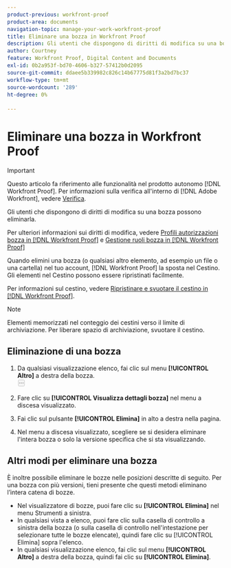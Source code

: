 ```yaml
---
product-previous: workfront-proof
product-area: documents
navigation-topic: manage-your-work-workfront-proof
title: Eliminare una bozza in Workfront Proof
description: Gli utenti che dispongono di diritti di modifica su una bozza possono eliminarla.
author: Courtney
feature: Workfront Proof, Digital Content and Documents
exl-id: 0b2a953f-bd70-4606-b327-57412b0d2095
source-git-commit: ddaee5b339982c826c14b67775d81f3a2bd7bc37
workflow-type: tm+mt
source-wordcount: '289'
ht-degree: 0%

---
```


# Eliminare una bozza in Workfront Proof

>[!IMPORTANT]
>
>Questo articolo fa riferimento alle funzionalità nel prodotto autonomo [!DNL Workfront Proof]. Per informazioni sulla verifica all&#39;interno di [!DNL Adobe Workfront], vedere [Verifica](../../../review-and-approve-work/proofing/proofing.md).

Gli utenti che dispongono di diritti di modifica su una bozza possono eliminarla.

Per ulteriori informazioni sui diritti di modifica, vedere [Profili autorizzazioni bozza in [!DNL Workfront Proof]](../../../workfront-proof/wp-acct-admin/account-settings/proof-perm-profiles-in-wp.md) e [Gestione ruoli bozza in [!DNL Workfront Proof]](../../../workfront-proof/wp-work-proofsfiles/share-proofs-and-files/manage-proof-roles.md)

Quando elimini una bozza (o qualsiasi altro elemento, ad esempio un file o una cartella) nel tuo account, [!DNL Workfront Proof] la sposta nel Cestino. Gli elementi nel Cestino possono essere ripristinati facilmente.

Per informazioni sul cestino, vedere [Ripristinare e svuotare il cestino in [!DNL Workfront Proof]](../../../workfront-proof/wp-work-proofsfiles/manage-your-work/restore-and-empty-trash.md).

>[!NOTE]
>
>Elementi memorizzati nel conteggio dei cestini verso il limite di archiviazione. Per liberare spazio di archiviazione, svuotare il cestino.

## Eliminazione di una bozza

1. Da qualsiasi visualizzazione elenco, fai clic sul menu **[!UICONTROL Altro]** a destra della bozza.\
   ![Altro menu](assets/more-button-small.png)

1. Fare clic su **[!UICONTROL Visualizza dettagli bozza]** nel menu a discesa visualizzato.
1. Fai clic sul pulsante **[!UICONTROL Elimina]** in alto a destra nella pagina.
1. Nel menu a discesa visualizzato, scegliere se si desidera eliminare l&#39;intera bozza o solo la versione specifica che si sta visualizzando.

## Altri modi per eliminare una bozza

È inoltre possibile eliminare le bozze nelle posizioni descritte di seguito. Per una bozza con più versioni, tieni presente che questi metodi eliminano l’intera catena di bozze.

* Nel visualizzatore di bozze, puoi fare clic su **[!UICONTROL Elimina]** nel menu Strumenti a sinistra.
* In qualsiasi vista a elenco, puoi fare clic sulla casella di controllo a sinistra della bozza (o sulla casella di controllo nell&#39;intestazione per selezionare tutte le bozze elencate), quindi fare clic su [!UICONTROL Elimina] sopra l&#39;elenco.
* In qualsiasi visualizzazione elenco, fai clic sul menu **[!UICONTROL Altro]** a destra della bozza, quindi fai clic su **[!UICONTROL Elimina]**.

